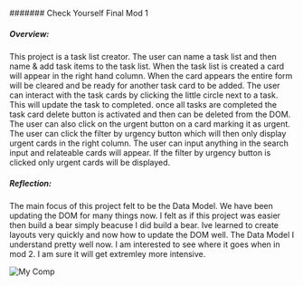 ####### Check Yourself Final Mod 1

##### Overview:

  This project is a task list creator. The user can name a task list and then name & add task items to the task list. When the
task list is created a card will appear in the right hand column. When the card appears the entire form will be cleared and 
be ready for another task card to be added. The user can interact with the task cards by clicking the little circle next to a
task. This will update the task to completed. once all tasks are completed the task card delete button is activated and then can
be deleted from the DOM. The user can also click on the urgent button on a card marking it as urgent. The user can click
the filter by urgency button which will then only display urgent cards in the right column. The user can input anything in the 
search input and relateable cards will appear. If the filter by urgency button is clicked only urgent cards will be displayed.


##### Reflection:

The main focus of this project felt to be the Data Model. We have been updating the DOM for many things now. I felt as if this 
project was easier then build a bear simply beacuse I did build a bear. Ive learned to create layouts very quickly and now how 
to update the DOM well. The Data Model I understand pretty well now. I am interested to see where it goes when in mod 2. I am
sure it will get extremley more intensive.


![My Comp](https://user-images.githubusercontent.com/56371796/72388091-449efb80-36e2-11ea-9272-d0119be3e509.png)
